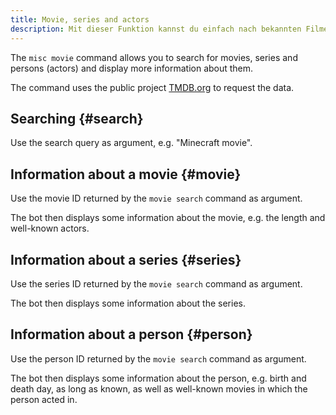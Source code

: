 ```yaml
---
title: Movie, series and actors
description: Mit dieser Funktion kannst du einfach nach bekannten Filmen, Serien und Darstellern suchen.
---
```


The `misc movie` command allows you to search for movies, series and persons (actors) and display more information about them.

The command uses the public project [TMDB.org](https://themoviedb.org) to request the data.

## Searching {#search}

<Command name="misc movie search" slash="query:Search query" message="<Search query>"></Command>

Use the search query as argument, e.g. "Minecraft movie".

## Information about a movie {#movie}

<Command name="misc movie movie" slash="id:Movie ID" message="<Movie ID>"></Command>

Use the movie ID returned by the `movie search` command as argument.

The bot then displays some information about the movie, e.g. the length and well-known actors.

## Information about a series {#series}

<Command name="misc movie series" slash="id:Series ID" message="<Series ID>"></Command>

Use the series ID returned by the `movie search` command as argument.

The bot then displays some information about the series.

## Information about a person {#person}

<Command name="misc movie person" slash="id:Person ID" message="<Person ID>"></Command>

Use the person ID returned by the `movie search` command as argument.

The bot then displays some information about the person, e.g. birth and death day, as long as known, as well as well-known movies in which the person acted in.
